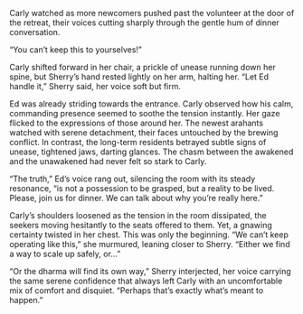 Carly watched as more newcomers pushed past the volunteer at the door of the retreat, their voices cutting sharply through the gentle hum of dinner conversation. 

“You can’t keep this to yourselves!” 

Carly shifted forward in her chair, a prickle of unease running down her spine, but Sherry’s hand rested lightly on her arm, halting her. “Let Ed handle it,” Sherry said, her voice soft but firm. 

Ed was already striding towards the entrance. Carly observed how his calm, commanding presence seemed to soothe the tension instantly. Her gaze flicked to the expressions of those around her. The newest arahants watched with serene detachment, their faces untouched by the brewing conflict. In contrast, the long-term residents betrayed subtle signs of unease, tightened jaws, darting glances. The chasm between the awakened and the unawakened had never felt so stark to Carly. 

“The truth,” Ed’s voice rang out, silencing the room with its steady resonance, “is not a possession to be grasped, but a reality to be lived. Please, join us for dinner. We can talk about why you’re really here.” 

Carly’s shoulders loosened as the tension in the room dissipated, the seekers moving hesitantly to the seats offered to them. Yet, a gnawing certainty twisted in her chest. This was only the beginning. “We can’t keep operating like this,” she murmured, leaning closer to Sherry. “Either we find a way to scale up safely, or…” 

“Or the dharma will find its own way,” Sherry interjected, her voice carrying the same serene confidence that always left Carly with an uncomfortable mix of comfort and disquiet. “Perhaps that’s exactly what’s meant to happen.”
